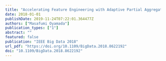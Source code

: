```yaml
---
title: "Accelerating Feature Engineering with Adaptive Partial Aggregation Tree"
date: 2018-01-01
publishDate: 2019-11-24T07:22:01.364477Z
authors: ["Masafumi Oyamada"]
publication_types: ["1"]
abstract: ""
featured: false
publication: "IEEE Big Data 2018"
url_pdf: "https://doi.org/10.1109/BigData.2018.8622192"
doi: "10.1109/BigData.2018.8622192"
---
```



